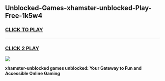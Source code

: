
## Unblocked-Games-xhamster-unblocked-Play-Free-1k5w4
<h3>
<a href="https://premium76.site?title=xhamster-unblocked&ref=19M">CLICK TO PLAY</a></h3>
<hr>

<h3>
<a href="https://premium76.site?title=xhamster-unblocked&ref=19M">CLICK 2 PLAY</a>
  
</h3>

<a href="https://premium76.site?title=xhamster-unblocked&ref=19M"><img src="https://clearcache.store/games.png"></a>


**xhamster-unblocked games unblocked: Your Gateway to Fun and Accessible Online Gaming**
